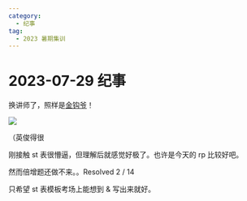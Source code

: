 ```yaml
---
category:
  - 纪事
tag:
  - 2023 暑期集训
---
```


# 2023-07-29 纪事

换讲师了，照样是[金钩爷](https://www.luogu.com.cn/user/30575)！

<!-- more -->

![](http://zihanhu-blog.oss-cn-shanghai.aliyuncs.com/image/6154463894dbd1748b633206a959263f.jpg)

（英俊得很

刚接触 st 表很懵逼，但理解后就感觉好极了。也许是今天的 rp 比较好吧。

然而倍增题还做不来。。Resolved 2 / 14

只希望 st 表模板考场上能想到 & 写出来就好。
